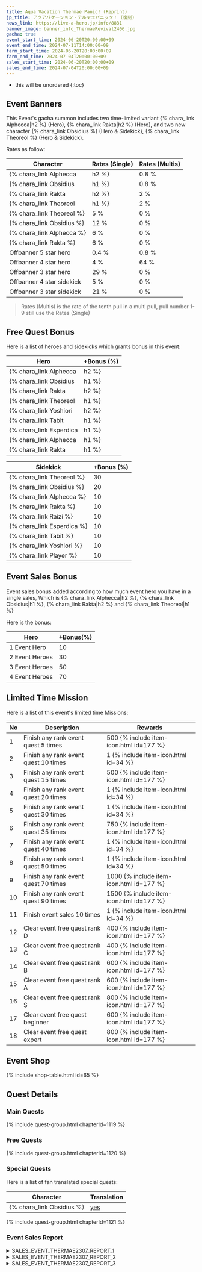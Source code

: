 ```yaml
---
title: Aqua Vacation Thermae Panic! (Reprint)
jp_title: アクアバケーション・テルマエパニック！ (復刻)
news_link: https://live-a-hero.jp/info/8831
banner_image: banner_info_ThermaeRevival2406.jpg
gacha: true
event_start_time: 2024-06-20T20:00:00+09
event_end_time: 2024-07-11T14:00:00+09
farm_start_time: 2024-06-20T20:00:00+09
farm_end_time: 2024-07-04T20:00:00+09
sales_start_time: 2024-06-20T20:00:00+09
sales_end_time: 2024-07-04T20:00:00+09
---
```


* this will be unordered
{:toc}

## Event Banners

This Event's gacha summon includes two time-limited variant {% chara_link Alphecca|h2 %} (Hero), {% chara_link Rakta|h2 %} (Hero),
and two new character {% chara_link Obsidius %} (Hero & Sidekick), {% chara_link Theoreol %} (Hero & Sidekick).

Rates as follow:

| Character                                                | Rates (Single) | Rates (Multis) |
|----------------------------------------------------------|----------------|----------------|
| {% chara_link Alphecca|h2 %}                               | 0.8 %            | 1.6 %            |
| {% chara_link Obsidius|h1 %}                              | 0.8 %            | 1.6 %            |
| {% chara_link Rakta|h2 %}                             | 2 %              | 16 %             |
| {% chara_link Theoreol|h1 %}                             | 2 %              | 16 %             |
| {% chara_link Theoreol %}                                 | 5 %              | 0 %             |
| {% chara_link Obsidius %}                                 | 12 %              | 0 %             |
| {% chara_link Alphecca %}                                 | 6 %              | 0 %             |
| {% chara_link Rakta %}                                 | 6 %              | 0 %             |
| Offbanner 5 star hero                                    | 0.4 %            | 0.8 %            |
| Offbanner 4 star hero                                    | 4 %              | 64 %             |
| Offbanner 3 star hero                                    | 29 %             | 0 %              |
| Offbanner 4 star sidekick                                | 5 %              | 0 %              |
| Offbanner 3 star sidekick                                | 21 %             | 0 %              |

>Rates (Multis) is the rate of the tenth pull in a multi pull, pull number 1-9 still use the Rates (Single)

## Free Quest Bonus

Here is a list of heroes and sidekicks which grants bonus in this event:

| Hero | +Bonus (%)|
|------------|--------------|
| {% chara_link Alphecca|h2 %} | 40 |
| {% chara_link Obsidius|h1 %}  | 40 |
| {% chara_link Rakta|h2 %}  | 30 |
| {% chara_link Theoreol|h1 %}  | 30 |
| {% chara_link Yoshiori|h2 %} | 20 |
| {% chara_link Tabit|h1 %}  | 20 |
| {% chara_link Esperdica|h1 %} | 10 | 
| {% chara_link Alphecca|h1 %} | 10 | 
| {% chara_link Rakta|h1 %} | 10 | 

| Sidekick | +Bonus (%) |
|-------------|---------------|
| {% chara_link Theoreol %} | 30 |
| {% chara_link Obsidius %}  | 20 | 
| {% chara_link Alphecca %}  | 10 | 
| {% chara_link Rakta %}  | 10 | 
| {% chara_link Raizi %}  | 10 | 
| {% chara_link Esperdica %}  | 10 | 
| {% chara_link Tabit %}  | 10 | 
| {% chara_link Yoshiori %}  | 10 | 
| {% chara_link Player %} | 10 | 

## Event Sales Bonus

Event sales bonus added according to how much event hero you have in a single sales, Which is
{% chara_link Alphecca|h2 %}, {% chara_link Obsidius|h1 %}, {% chara_link Rakta|h2 %} and {% chara_link Theoreol|h1 %}

Here is the bonus:

| Hero   | +Bonus(%) |
|--------|-----------|
| 1 Event Hero   |     10    |
| 2 Event Heroes |     30    |
| 3 Event Heroes |     50    |
| 4 Event Heroes |     70    |

## Limited Time Mission

Here is a list of this event's limited time Missions:

| No  | Description      | Rewards      |
|----|-----------------------------------------------------------|----------------|
| 1  | Finish any rank event quest 5 times | 500 {% include item-icon.html id=177 %}    |
| 2  | Finish any rank event quest 10 times | 1 {% include item-icon.html id=34 %}    |
| 3  | Finish any rank event quest 15 times | 500 {% include item-icon.html id=177 %} |
| 4  | Finish any rank event quest 20 times | 1 {% include item-icon.html id=34 %}    |
| 5  | Finish any rank event quest 30 times | 1 {% include item-icon.html id=34 %}    |
| 6  | Finish any rank event quest 35 times | 750 {% include item-icon.html id=177 %}    |
| 7  | Finish any rank event quest 40 times | 1 {% include item-icon.html id=34 %}    |
| 8  | Finish any rank event quest 50 times | 1 {% include item-icon.html id=34 %}    |
| 9  | Finish any rank event quest 70 times | 1000 {% include item-icon.html id=177 %}    |
| 10  | Finish any rank event quest 90 times | 1500 {% include item-icon.html id=177 %}    |
| 11  | Finish event sales 10 times | 1 {% include item-icon.html id=34 %}    |
| 12 | Clear event free quest rank D  | 400 {% include item-icon.html id=177 %}    |
| 13 | Clear event free quest rank C  | 400 {% include item-icon.html id=177 %}    |
| 14 | Clear event free quest rank B  | 600 {% include item-icon.html id=177 %}    |
| 15 | Clear event free quest rank A  | 600 {% include item-icon.html id=177 %}    |
| 16 | Clear event free quest rank S  | 800 {% include item-icon.html id=177 %}    |
| 17 | Clear event free quest beginner  | 600 {% include item-icon.html id=177 %}    |
| 18 | Clear event free quest expert  | 800 {% include item-icon.html id=177 %}    |

## Event Shop

{% include shop-table.html id=65 %}

## Quest Details

### Main Quests

{% include quest-group.html chapterId=1119 %}

### Free Quests

{% include quest-group.html chapterId=1120 %}

### Special Quests

Here is a list of fan translated special quests:

| Character  | Translation      | 
|------------|------------------|
| {% chara_link Obsidius %}  | [yes](https://docs.google.com/spreadsheets/d/1td0UxSJUDnp5YHsdCrCUg-PPzzcxqLGBQTTc0iKIEFY/edit?usp=sharing) |

{% include quest-group.html chapterId=1121 %}

### Event Sales Report

<details><summary>SALES_EVENT_THERMAE2307_REPORT_1</summary>
<p>水の都「アクウェス」の名物である淡く輝く樹。<br>その花を使ったハーバリウム教室に<br><code>character0</code>は特別ゲストとして呼ばれた。<br><br>講師のサポートを受けながらリハーサルを行うも、<br>花びらの輝きを保つ保存液の扱いが難しく<br>思わぬ苦戦を強いられる<code>character0</code>。<br><br>しかし、責務を果たすため<br><code>character0</code>は根気強く作業に取り組み、<br>本番では見事なハーバリウムを作り上げた。<br><br><code>character0</code>の新たな一面に、<br>参加したファンたちも感動の拍手を送る。<br><br>ファンの１人がそのハーバリウムを撮影し、<br>ブログに投稿したところ<br>マニアの間でかなりの反響を呼んだ。<br><br>それ以来、<code>character0</code>のヒーローイベントでは<br>お手製のハーバリウムが少数販売されることになり<br>伝説のレアグッズとして語り継がれているらしい。
</p></details>

<details><summary>SALES_EVENT_THERMAE2307_REPORT_2</summary>
<p>旅番組の撮影で、ロケ地である<br>水の都「アクウェス」を訪れた<br><code>character0</code>と<code>character1</code>。<br><br>街中の水路を流れる清らかな水と<br>淡く輝く草花が織りなす景観は美しく<br>撮影だということを忘れて楽しむ２人。<br>穏やかな雰囲気のまま、撮影は順調に進み<br>番組は終盤に差し掛かる。<br>旅の最後のスポットは、噴水のある屋外浴場だった。<br><br>スタッフからの情報によると<br>知る人ぞ知る、縁結びの名所でもあるらしい。<br>並んで浴場の縁に腰掛けた<br><code>character0</code>と<code>character1</code>は<br>必要以上に相手を意識してしまい<br>どちらからともなく頬を染めるのだった。<br><br>２人の初々しい様子が配信されると<br>視聴者からの好評なコメントが相次いだ。<br><br>それからほどなくして、水の都は<br><code>character0</code>と<code>character1</code>の<br>ファンから聖地と呼ばれ<br>観光地として更に人気を高めた。
</p></details>

<details><summary>SALES_EVENT_THERMAE2307_REPORT_3</summary>
<p>水着のプロモーション撮影のため、<br>４人のヒーローが水の都に招集された。<br><br>普段から観測されることに慣れているヒーローたちだが<br>手渡された水着の開放的なデザインに唖然とする。<br><br>水の都ではこれくらいが一般的だと笑って<br>スタッフは控室を出て行ってしまった。<br>撮影は目前に迫っている……。<br><br>仕事のためと、覚悟を決めた<code>character0</code>は<br>ヤケクソ気味に水着を着用する。<br><code>character0</code>を独りにするわけにはいかないと<br><code>character1</code>も水着に足を通したが<br>鏡に映る自分の姿に顔を赤くしている。<br><code>character2</code>は固まったまま動けずにいた……。<br>３人の姿に、<code>character3</code>は何かを閃いた――<br><br>ヒーローたちは、水着の上にカーディガンを羽織って<br>撮影に臨んだ。<br>水の都では珍しいスタイルだったらしく<br>スタッフからの評判も上々。<br><br>カーディガンを持ち歩いていた<br><code>character3</code>の機転に皆が感謝したという。
</p></details>
